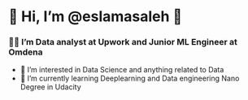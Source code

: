 # 👋 Hi, I’m @eslamasaleh :bat:
### :technologist: I’m  Data analyst at Upwork and Junior ML Engineer at Omdena
- 👀 I’m interested in Data Science and anything related to Data 
- 🌱 I’m currently learning Deeplearning and Data engineering Nano Degree in Udacity



<!---
eslamasaleh/eslamasaleh is a ✨ special ✨ repository because its `README.md` (this file) appears on your GitHub profile.
You can click the Preview link to take a look at your changes.
--->
